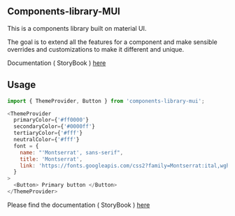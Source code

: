 ## Components-library-MUI

This is a components library built on material UI.

The goal is to extend all the features for a component and make sensible overrides and customizations to make it different and unique.

Documentation ( StoryBook ) [here](https://components-library-coral.vercel.app/)

## Usage

```js
import { ThemeProvider, Button } from 'components-library-mui';
```

```js
<ThemeProvider
  primaryColor={'#ff0000'}
  secondaryColor={'#0000ff'}
  tertiaryColor={'#fff'}
  neutralColor={'#fff'}
  font = {
    name: "'Montserrat', sans-serif",
    title: 'Montserrat',
    link: 'https://fonts.googleapis.com/css2?family=Montserrat:ital,wght@0,100;0,200;0,300;0,400;0,500;0,600;0,700;0,800;0,900;1,100;1,200;1,300;1,400;1,500;1,600;1,700;1,800;1,900&display=swap',
  }
>
  <Button> Primary button </Button>
</ThemeProvider>
```

Please find the documentation ( StoryBook ) [here](https://components-library-coral.vercel.app/)
